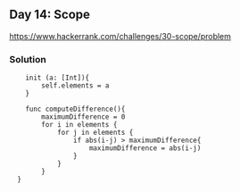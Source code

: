 ## Day 14: Scope
https://www.hackerrank.com/challenges/30-scope/problem

### Solution
```
	init (a: [Int]){
        self.elements = a
    }
    
    func computeDifference(){
        maximumDifference = 0 
		for i in elements {
			for j in elements {
				if abs(i-j) > maximumDifference{
					maximumDifference = abs(i-j)
				}
			}			
		}
  }
```
